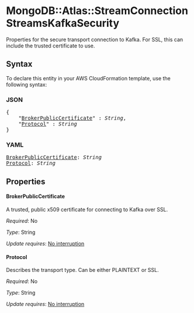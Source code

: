 # MongoDB::Atlas::StreamConnection StreamsKafkaSecurity

Properties for the secure transport connection to Kafka. For SSL, this can include the trusted certificate to use.

## Syntax

To declare this entity in your AWS CloudFormation template, use the following syntax:

### JSON

<pre>
{
    "<a href="#brokerpubliccertificate" title="BrokerPublicCertificate">BrokerPublicCertificate</a>" : <i>String</i>,
    "<a href="#protocol" title="Protocol">Protocol</a>" : <i>String</i>
}
</pre>

### YAML

<pre>
<a href="#brokerpubliccertificate" title="BrokerPublicCertificate">BrokerPublicCertificate</a>: <i>String</i>
<a href="#protocol" title="Protocol">Protocol</a>: <i>String</i>
</pre>

## Properties

#### BrokerPublicCertificate

A trusted, public x509 certificate for connecting to Kafka over SSL.

_Required_: No

_Type_: String

_Update requires_: [No interruption](https://docs.aws.amazon.com/AWSCloudFormation/latest/UserGuide/using-cfn-updating-stacks-update-behaviors.html#update-no-interrupt)

#### Protocol

Describes the transport type. Can be either PLAINTEXT or SSL.

_Required_: No

_Type_: String

_Update requires_: [No interruption](https://docs.aws.amazon.com/AWSCloudFormation/latest/UserGuide/using-cfn-updating-stacks-update-behaviors.html#update-no-interrupt)

